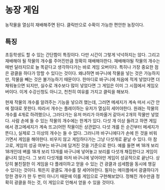 # 농장 게임
농작물을 열심히 재배해주면 된다. 클릭만으로 수확이 가능한 편안한 농장이다.

## 특징
초등학생도 할 수 있는 간단함이 특징이다. 다만 시간이 그렇게 넉넉하지는 않다. 
그리고 재배해야 될 작물의 개수를 주어진만큼 정확히 재배해야한다. 재배해야될 작물의 개수는 매번 달라지므로 늘 똑같다고 생각하다가는 바로 게임 오버이다.
특히나 가장 중요한 점은 광클을 하다가 망할 수 있다는 것이다. 왜냐하면 바구니에 작물을 넣는 것은 가능하지만, 작물을 빼는 것은 불가능하기 때문이다. 한마디로 바구니에 처음에 적게 넣었다면 더 채워놓으면 되지만, 실수로 개수보다 많이 넣었다면 그 게임은 이미 그 시점에서 게임오버이다. 이게 수강신청도 아니고, 천천히 여유를 가지고 클릭을 해보자.

현재 작물의 개수를 알려주는 기능을 넣으려 했는데, 그러면 메세지가 계속 떠서 시간 안에 절대로 못한다. 따라서 개수는 플레이하는 유저가 열심히 세어야한다.
원래는 작물의 개수를 4개로 하려했으나, 그러다가는 유저 머리가 아파올거 같아서 2개의 작물만 넣었다.
사람 손에 들 수 있는 작물의 개수에는 한계가 있다. 다섯 개 이상 들려고 하면 게임에서 경고메세지가 계속 뜨고(어떤 작물이든 상관없다. 다섯 개를 든 순간부터 메세지가 뜬다.), 실제로 그 이상의 개수는 들 수 없다. 그러니까 바구니에다가 손에 든 것을 비워가면서 게임을 해야한다. 비우지 않고 게임하다가는 그냥 다섯개로 끝날 수 있다.
아 참고로, 게임의 성공 여부는 바구니에 담겨진 것을 기준으로 한다. 예를 들면 벼 18개 보리 18개인데 벼를 18개 보리 13개를 바구니에 넣어놓고 보리를 다섯개 채집한다고 게임이 끝나지 않는다. 그 보리 다섯개를 마저 바구니에 넣어야만 게임이 성공적으로 끝난다. 
상당히 불친절한 이 게임을 다 플레이하고 얻을 수 있는 건 광클과 섬세함을 동시에 챙길 수 있다는 것이다. 뭐든지 광클도 개수를 잘 세어야한다. 필자는 메이플에서 광클하다가 망한 경우가 한 두 번이 아니기 때문에 이를 게임으로 구현해보았다. 정해진 개수만큼 정확히 광클을 하는 것, 이 게임으로 인해서 얻을 수 있을 것이다.
